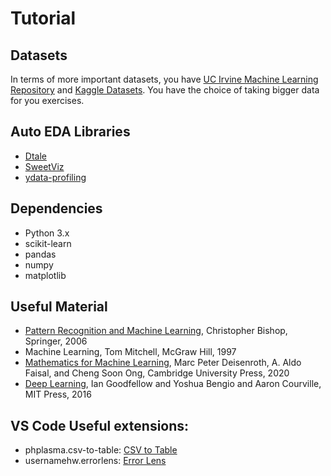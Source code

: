 # Tutorial

## Datasets

In terms of more important datasets, you have [UC Irvine Machine Learning Repository](https://archive.ics.uci.edu/) and [Kaggle Datasets](https://www.kaggle.com/datasets). You have the choice of taking bigger data for you exercises.

## Auto EDA Libraries

- [Dtale](https://pypi.org/project/dtale/)
- [SweetViz](https://pypi.org/project/sweetviz/)
- [ydata-profiling](https://pypi.org/project/ydata-profiling/)

## Dependencies

- Python 3.x
- scikit-learn
- pandas
- numpy
- matplotlib

## Useful Material

- [Pattern Recognition and Machine Learning](https://www.microsoft.com/en-us/research/publication/pattern-recognition-machine-learning/), Christopher Bishop, Springer, 2006
- Machine Learning, Tom Mitchell, McGraw Hill, 1997
- [Mathematics for Machine Learning](https://mml-book.github.io/book/mml-book.pdf), Marc Peter Deisenroth, A. Aldo Faisal, and Cheng Soon Ong, Cambridge University Press, 2020
- [Deep Learning](https://www.deeplearningbook.org/), Ian Goodfellow and Yoshua Bengio and Aaron Courville, MIT Press, 2016

## VS Code Useful extensions:

- phplasma.csv-to-table: [CSV to Table](https://marketplace.visualstudio.com/items?itemName=phplasma.csv-to-table)
- usernamehw.errorlens: [Error Lens](https://marketplace.visualstudio.com/items?itemName=usernamehw.errorlens)
